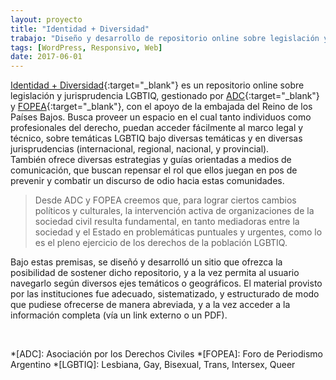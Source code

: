 ```yaml
---
layout: proyecto
title: "Identidad + Diversidad"
trabajo: "Diseño y desarrollo de repositorio online sobre legislación y jurisprudencia LGBTIQ"
tags: [WordPress, Responsivo, Web]
date: 2017-06-01
---
```


[Identidad + Diversidad](http://identidadydiversidad.adc.org.ar/){:target="_blank"} es un repositorio online sobre legislación y jurisprudencia LGBTIQ, gestionado por [ADC](http://adc.org.ar/){:target="_blank"} y [FOPEA](http://www.fopea.org/){:target="_blank"}, con el apoyo de la embajada del Reino de los Países Bajos. Busca proveer un espacio en el cual tanto individuos como profesionales del derecho, puedan acceder fácilmente al marco legal y técnico, sobre temáticas LGBTIQ bajo diversas temáticas y en diversas jurisprudencias (internacional, regional, nacional, y provincial).  
También ofrece diversas estrategias y guías orientadas a medios de comunicación, que buscan repensar el rol que ellos juegan en pos de prevenir y combatir un discurso de odio hacia estas comunidades.

> Desde ADC y FOPEA creemos que, para lograr ciertos cambios políticos y culturales, la intervención activa de organizaciones de la sociedad civil resulta fundamental, en tanto mediadoras entre la sociedad y el Estado en problemáticas puntuales y urgentes, como lo es el pleno ejercicio de los derechos de la población LGBTIQ.

Bajo estas premisas, se diseñó y desarrolló un sitio que ofrezca la posibilidad de sostener dicho repositorio, y a la vez permita al usuario navegarlo según diversos ejes temáticos o geográficos. El material provisto por las instituciones fue adecuado, sistematizado, y estructurado de modo que pudiese ofrecerse de manera abreviada, y a la vez acceder a la información completa (vía un link externo o un PDF).

<div class="fotorama">
    <img src="{{ site.baseurl }}/img/2017_i+d-01.jpg" alt="" />
    <img src="{{ site.baseurl }}/img/2017_i+d-02.jpg" alt="" />
    <img src="{{ site.baseurl }}/img/2017_i+d-03.jpg" alt="" />
    <img src="{{ site.baseurl }}/img/2017_i+d-04.jpg" alt="" />
    <img src="{{ site.baseurl }}/img/2017_i+d-05.jpg" alt="" />
</div>

*[ADC]: Asociación por los Derechos Civiles
*[FOPEA]: Foro de Periodismo Argentino
*[LGBTIQ]: Lesbiana, Gay, Bisexual, Trans, Intersex, Queer
